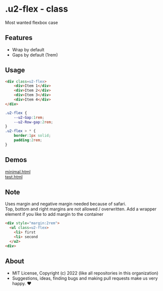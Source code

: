 # .u2-flex - class
Most wanted flexbox case

## Features

- Wrap by default
- Gaps by default (1rem)

## Usage

```html
<div class=u2-flex>
    <div>Item 1</div>
    <div>Item 2</div>
    <div>Item 3</div>
    <div>Item 4</div>
</div>
```

```css
.u2-flex {
    --u2-Gap:1rem;
    --u2-Row-gap:2rem;
}
.u2-flex > * {
    border:1px solid;
    padding:2rem;
}
```

## Demos

[minimal.html](http://gcdn.li/u2ui/u2@main/css/flex/tests/minimal.html)  
[test.html](http://gcdn.li/u2ui/u2@main/css/flex/tests/test.html)  

## Note

Uses margin and negative margin needed because of safari.  
Top, bottom and right margins are not allowed / overwritten.
Add a wrapper element if you like to add margin to the container

```html
<div style="margin:2rem">
  <ul class=u2-flex>
    <li> first
    <li> second  
  </u2>
<div>
```

## About

- MIT License, Copyright (c) 2022 <u2> (like all repositories in this organization) <br>
- Suggestions, ideas, finding bugs and making pull requests make us very happy. ♥

